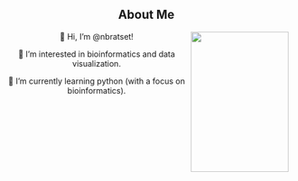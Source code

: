 <body>
  <center>
<h2 align="center"> About Me </h2>
<img src="https://media.tenor.com/OSnZnnqx4vsAAAAC/anime-hello.gif" align="right" width="173" height="249">
<p>👋 Hi, I’m @nbratset! </p>
<p>👀 I’m interested in bioinformatics and data visualization. </p>
<p>🌱 I’m currently learning python (with a focus on bioinformatics). </p>

<!---
nbratset/nbratset is a ✨ special ✨ repository because its `README.md` (this file) appears on your GitHub profile.
You can click the Preview link to take a look at your changes.
--->
